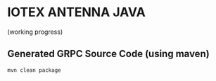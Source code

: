 # IOTEX ANTENNA JAVA

(working progress)

## Generated GRPC Source Code (using maven)

```
mvn clean package
```
